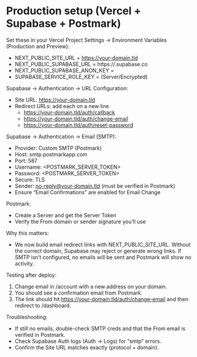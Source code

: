 # Production setup (Vercel + Supabase + Postmark)

Set these in your Vercel Project Settings → Environment Variables (Production and Preview):

- NEXT_PUBLIC_SITE_URL = https://your-domain.tld
- NEXT_PUBLIC_SUPABASE_URL = https://<project-ref>.supabase.co
- NEXT_PUBLIC_SUPABASE_ANON_KEY = <anon key>
- SUPABASE_SERVICE_ROLE_KEY = <service role key>  (Server/Encrypted)

Supabase → Authentication → URL Configuration:
- Site URL: https://your-domain.tld
- Redirect URLs: add each on a new line
  - https://your-domain.tld/auth/callback
  - https://your-domain.tld/auth/change-email
  - https://your-domain.tld/auth/reset-password

Supabase → Authentication → Email (SMTP):
- Provider: Custom SMTP (Postmark)
- Host: smtp.postmarkapp.com
- Port: 587
- Username: <POSTMARK_SERVER_TOKEN>
- Password: <POSTMARK_SERVER_TOKEN>
- Secure: TLS
- Sender: no-reply@your-domain.tld (must be verified in Postmark)
- Ensure “Email Confirmations” are enabled for Email Change

Postmark:
- Create a Server and get the Server Token
- Verify the From domain or sender signature you’ll use

Why this matters:
- We now build email redirect links with NEXT_PUBLIC_SITE_URL. Without the correct domain, Supabase may reject or generate wrong links. If SMTP isn’t configured, no emails will be sent and Postmark will show no activity.

Testing after deploy:
1) Change email in /account with a new address on your domain.
2) You should see a confirmation email from Postmark.
3) The link should hit https://your-domain.tld/auth/change-email and then redirect to /dashboard.

Troubleshooting:
- If still no emails, double-check SMTP creds and that the From email is verified in Postmark.
- Check Supabase Auth logs (Auth → Logs) for “smtp” errors.
- Confirm the Site URL matches exactly (protocol + domain).
